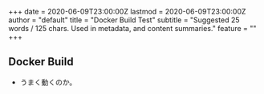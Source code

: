 +++
date = 2020-06-09T23:00:00Z
lastmod = 2020-06-09T23:00:00Z
author = "default"
title = "Docker Build Test"
subtitle = "Suggested 25 words / 125 chars. Used in metadata, and content summaries."
feature = "<no value>"
+++

## Docker Build
- うまく動くのか。

